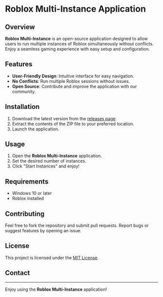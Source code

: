 # Roblox Multi-Instance Application

## Overview

**Roblox Multi-Instance** is an open-source application designed to allow users to run multiple instances of Roblox simultaneously without conflicts. Enjoy a seamless gaming experience with easy setup and configuration.

## Features

- **User-Friendly Design**: Intuitive interface for easy navigation.
- **No Conflicts**: Run multiple Roblox sessions without issues.
- **Open Source**: Contribute and improve the application with our community.

## Installation

1. Download the latest version from the [releases page](#).
2. Extract the contents of the ZIP file to your preferred location.
3. Launch the application.

## Usage

1. Open the **Roblox Multi-Instance** application.
2. Set the desired number of instances.
3. Click "Start Instances" and enjoy!

## Requirements

- Windows 10 or later
- Roblox installed

## Contributing

Feel free to fork the repository and submit pull requests. Report bugs or suggest features by opening an issue.

## License

This project is licensed under the [MIT License](LICENSE).

## Contact

---

Enjoy using the **Roblox Multi-Instance** application!

